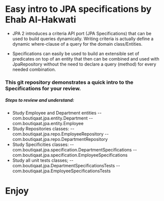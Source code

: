 # Easy intro to JPA specifications by Ehab Al-Hakwati

- JPA 2 introduces a criteria API port (JPA Specifications) that can be used to build queries dynamically. Writing criteria is actually define a dynamic where-clause of a query for the domain class/Entities.

- Specifications can easily be used to build an extensible set of predicates on top of an entity that then can be combined and used with JpaRepository without the need to declare a query (method) for every needed combination. 

### This git repository demonstrates a quick intro to the Specifications for your review.

##### Steps to review and understand:
- Study Employee and Department entities
-- com.boutiqaat.jpa.entity.Department
-- com.boutiqaat.jpa.entity.Employee
- Study Repositories classes:
-- com.boutiqaat.jpa.repo.EmployeeRepository
-- com.boutiqaat.jpa.repo.DepartmentRepository
- Study Specificities classes:
-- com.boutiqaat.jpa.specification.DepartmentSpecifications
-- com.boutiqaat.jpa.specification.EmployeeSpecifications
- Study all unit tests classes;
-- com.boutiqaat.jpa.DepartmentSpecificationsTests
-- com.boutiqaat.jpa.EmployeeSpecificationsTests

# Enjoy

